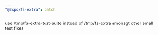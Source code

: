 ```yaml
---
"@3xpo/fs-extra": patch
---
```


use /tmp/fs-extra-test-suite instead of /tmp/fs-extra amonsgt other small test fixes

